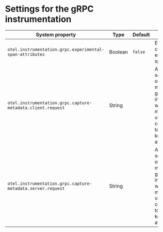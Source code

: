 # Settings for the gRPC instrumentation

| System property                                             | Type    | Default | Description                                                                                                                                                    |
|-------------------------------------------------------------|---------|---------|----------------------------------------------------------------------------------------------------------------------------------------------------------------|
| `otel.instrumentation.grpc.experimental-span-attributes`    | Boolean | `false` | Enable the capture of experimental span attributes.                                                                                                            |
| `otel.instrumentation.grpc.capture-metadata.client.request` | String  |         | A comma-separated list of request metadata keys. gRPC client instrumentation will capture metadata values corresponding to configured keys as span attributes. |
| `otel.instrumentation.grpc.capture-metadata.server.request` | String  |         | A comma-separated list of request metadata keys. gRPC server instrumentation will capture metadata values corresponding to configured keys as span attributes. |
